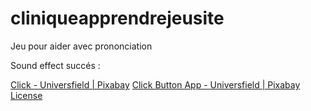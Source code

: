 # cliniqueapprendrejeusite
Jeu pour aider avec prononciation


Sound effect succés : 

[Click - Universfield | Pixabay](https://pixabay.com/sound-effects/click-124467/)
[Click Button App - Universfield | Pixabay](https://pixabay.com/sound-effects/click-button-app-147358/)
[License](https://pixabay.com/service/license-summary/)
